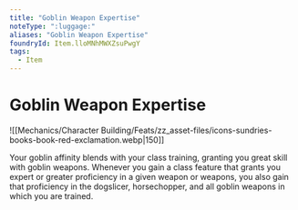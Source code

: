 ```yaml
---
title: "Goblin Weapon Expertise"
noteType: ":luggage:"
aliases: "Goblin Weapon Expertise"
foundryId: Item.lloMNhMWXZsuPwgY
tags:
  - Item
---
```


# Goblin Weapon Expertise
![[Mechanics/Character Building/Feats/zz_asset-files/icons-sundries-books-book-red-exclamation.webp|150]]

Your goblin affinity blends with your class training, granting you great skill with goblin weapons. Whenever you gain a class feature that grants you expert or greater proficiency in a given weapon or weapons, you also gain that proficiency in the dogslicer, horsechopper, and all goblin weapons in which you are trained.
